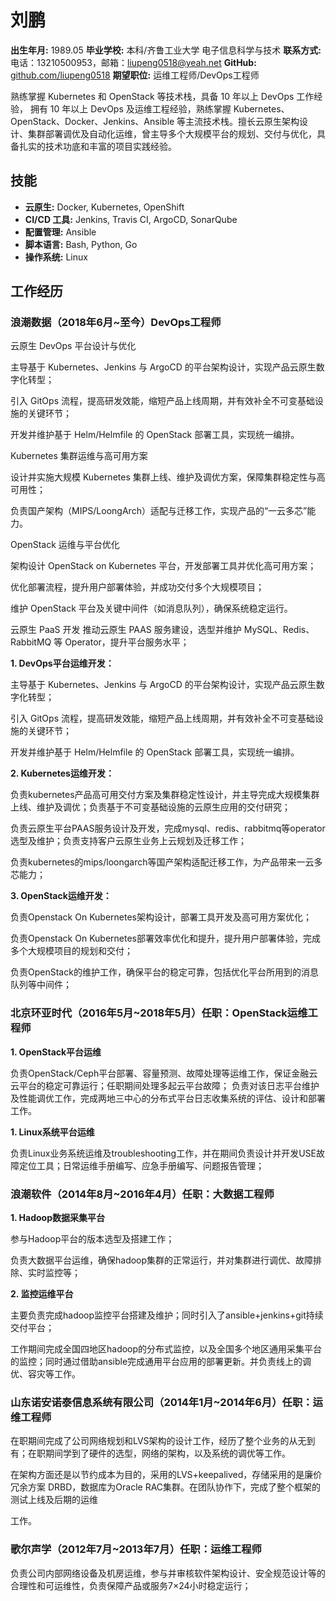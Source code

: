 # 刘鹏

**出生年月:** 1989.05
**毕业学校:** 本科/齐鲁工业大学 电子信息科学与技术 
**联系方式:** 电话：13210500953，邮箱：liupeng0518@yeah.net
**GitHub:** [github.com/liupeng0518](https://github.com/liupeng0518)
**期望职位:** 运维工程师/DevOps工程师


熟练掌握 Kubernetes 和 OpenStack 等技术栈，具备 10 年以上 DevOps 工作经验，
拥有 10 年以上 DevOps 及运维工程经验，熟练掌握 Kubernetes、OpenStack、Docker、Jenkins、Ansible 等主流技术栈。擅长云原生架构设计、集群部署调优及自动化运维，曾主导多个大规模平台的规划、交付与优化，具备扎实的技术功底和丰富的项目实践经验。



## 技能

- **云原生:** Docker, Kubernetes, OpenShift
- **CI/CD 工具:** Jenkins, Travis CI, ArgoCD, SonarQube
- **配置管理:** Ansible
- **脚本语言:** Bash, Python, Go
- **操作系统:** Linux

## 工作经历

### 浪潮数据（2018年6月~至今）DevOps工程师



云原生 DevOps 平台设计与优化

主导基于 Kubernetes、Jenkins 与 ArgoCD 的平台架构设计，实现产品云原生数字化转型；

引入 GitOps 流程，提高研发效能，缩短产品上线周期，并有效补全不可变基础设施的关键环节；

开发并维护基于 Helm/Helmfile 的 OpenStack 部署工具，实现统一编排。

Kubernetes 集群运维与高可用方案

设计并实施大规模 Kubernetes 集群上线、维护及调优方案，保障集群稳定性与高可用性；

负责国产架构（MIPS/LoongArch）适配与迁移工作，实现产品的“一云多芯”能力。

OpenStack 运维与平台优化

架构设计 OpenStack on Kubernetes 平台，开发部署工具并优化高可用方案；

优化部署流程，提升用户部署体验，并成功交付多个大规模项目；

维护 OpenStack 平台及关键中间件（如消息队列），确保系统稳定运行。

云原生 PaaS 开发
推动云原生 PAAS 服务建设，选型并维护 MySQL、Redis、RabbitMQ 等 Operator，提升平台服务水平；



**1. DevOps平台运维开发：**

主导基于 Kubernetes、Jenkins 与 ArgoCD 的平台架构设计，实现产品云原生数字化转型；

引入 GitOps 流程，提高研发效能，缩短产品上线周期，并有效补全不可变基础设施的关键环节；

开发并维护基于 Helm/Helmfile 的 OpenStack 部署工具，实现统一编排。

**2. Kubernetes运维开发：**

负责kubernetes产品高可用交付方案及集群稳定性设计，并主导完成大规模集群上线、维护及调优；负责基于不可变基础设施的云原生应用的交付研究；

负责云原生平台PAAS服务设计及开发，完成mysql、redis、rabbitmq等operator选型及维护；负责支持客户云原生业务上云规划及迁移工作；

负责kubernetes的mips/loongarch等国产架构适配迁移工作，为产品带来一云多芯能力；

**3. OpenStack运维开发：**

负责Openstack On Kubernetes架构设计，部署工具开发及高可用方案优化；

负责Openstack On Kubernetes部署效率优化和提升，提升用户部署体验，完成多个大规模项目的规划和交付；

负责OpenStack的维护工作，确保平台的稳定可靠，包括优化平台所用到的消息队列等中间件；

### 北京环亚时代（2016年5月~2018年5月）任职：OpenStack运维工程师

**1. OpenStack平台运维**

负责OpenStack/Ceph平台部署、容量预测、故障处理等运维工作，保证金融云云平台的稳定可靠运行；任职期间处理多起云平台故障；
负责对该日志平台维护及性能调优工作，完成两地三中心的分布式平台日志收集系统的评估、设计和部署工作。

**1. Linux系统平台运维**

负责Linux业务系统运维及troubleshooting工作，并在期间负责设计并开发USE故障定位工具；日常运维手册编写、应急手册编写、问题报告管理；



### 浪潮软件（2014年8月~2016年4月）任职：大数据工程师

**1. Hadoop数据采集平台**

参与Hadoop平台的版本选型及搭建工作；

负责⼤数据平台运维，确保hadoop集群的正常运行，并对集群进行调优、故障排除、实时监控等；

**2. 监控运维平台**


主要负责完成hadoop监控平台搭建及维护；同时引入了ansible+jenkins+git持续交付平台；

工作期间完成全国四地区hadoop的分布式监控，以及全国多个地区通用采集平台的监控；同时通过借助ansible完成通用平台应用的部署更新。并负责线上的调优、容灾等工作。

### 山东诺安诺泰信息系统有限公司（2014年1月~2014年6月）任职：运维工程师

在职期间完成了公司⽹络规划和LVS架构的设计⼯作，经历了整个业务的从⽆到有；在职期间学到了硬件的选型，⽹络的架构，以及系统的调优等⼯作。

在架构⽅⾯还是以节约成本为⽬的，采⽤的LVS+keepalived，存储采⽤的是廉价冗余⽅案 DRBD，数据库为Oracle RAC集群。在团队协作下，完成了整个框架的测试上线及后期的运维

⼯作。

### 歌尔声学（2012年7月~2013年7月）任职：运维工程师

负责公司内部网络设备及机房运维，参与并审核软件架构设计、安全规范设计等的合理性和可运维性，负责保障产品或服务7×24小时稳定运行；


